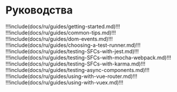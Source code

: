 # Руководства

!!!include(docs/ru/guides/getting-started.md)!!!
!!!include(docs/ru/guides/common-tips.md)!!!
!!!include(docs/ru/guides/dom-events.md)!!!
!!!include(docs/ru/guides/choosing-a-test-runner.md)!!!
!!!include(docs/ru/guides/testing-SFCs-with-jest.md)!!!
!!!include(docs/ru/guides/testing-SFCs-with-mocha-webpack.md)!!!
!!!include(docs/ru/guides/testing-SFCs-with-karma.md)!!!
!!!include(docs/ru/guides/testing-async-components.md)!!!
!!!include(docs/ru/guides/using-with-vue-router.md)!!!
!!!include(docs/ru/guides/using-with-vuex.md)!!!